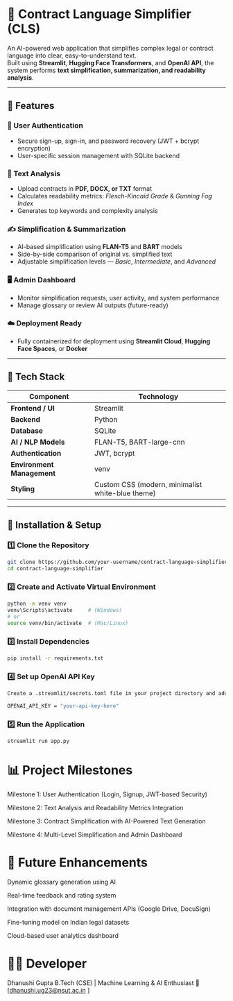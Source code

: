 # 📄 Contract Language Simplifier (CLS)

An AI-powered web application that simplifies complex legal or contract language into clear, easy-to-understand text.  
Built using **Streamlit**, **Hugging Face Transformers**, and **OpenAI API**, the system performs **text simplification, summarization, and readability analysis**.

---

## 🚀 Features

### 🔐 User Authentication
- Secure sign-up, sign-in, and password recovery (JWT + bcrypt encryption)
- User-specific session management with SQLite backend

### 🧠 Text Analysis
- Upload contracts in **PDF, DOCX, or TXT** format
- Calculates readability metrics: *Flesch-Kincaid Grade* & *Gunning Fog Index*
- Generates top keywords and complexity analysis

### ✍️ Simplification & Summarization
- AI-based simplification using **FLAN-T5** and **BART** models
- Side-by-side comparison of original vs. simplified text
- Adjustable simplification levels — *Basic*, *Intermediate*, and *Advanced*

### 🖥️ Admin Dashboard
- Monitor simplification requests, user activity, and system performance
- Manage glossary or review AI outputs (future-ready)

### ☁️ Deployment Ready
- Fully containerized for deployment using **Streamlit Cloud**, **Hugging Face Spaces**, or **Docker**

---

## 🧩 Tech Stack

| Component | Technology |
|------------|-------------|
| **Frontend / UI** | Streamlit |
| **Backend** | Python |
| **Database** | SQLite |
| **AI / NLP Models** | FLAN-T5, BART-large-cnn |
| **Authentication** | JWT, bcrypt |
| **Environment Management** | venv |
| **Styling** | Custom CSS (modern, minimalist white-blue theme) |

---

## 🧰 Installation & Setup

### 1️⃣ Clone the Repository
```bash
git clone https://github.com/your-username/contract-language-simplifier.git
cd contract-language-simplifier
```
### 2️⃣ Create and Activate Virtual Environment
```bash
python -m venv venv
venv\Scripts\activate     # (Windows)
# or
source venv/bin/activate  # (Mac/Linux)

```
### 3️⃣ Install Dependencies
```bash 
pip install -r requirements.txt

```
### 4️⃣ Set up OpenAI API Key
```bash 
Create a .streamlit/secrets.toml file in your project directory and add the following:

OPENAI_API_KEY = "your-api-key-here"
```
### 5️⃣ Run the Application
```bash 
streamlit run app.py

```
# 📊 Project Milestones

Milestone 1: User Authentication (Login, Signup, JWT-based Security)

Milestone 2: Text Analysis and Readability Metrics Integration

Milestone 3: Contract Simplification with AI-Powered Text Generation

Milestone 4: Multi-Level Simplification and Admin Dashboard


# 🔮 Future Enhancements

Dynamic glossary generation using AI

Real-time feedback and rating system

Integration with document management APIs (Google Drive, DocuSign)

Fine-tuning model on Indian legal datasets

Cloud-based user analytics dashboard

# 👩‍💻 Developer

Dhanushi Gupta
B.Tech (CSE) | Machine Learning & AI Enthusiast
📧 [dhanushi.ug23@nsut.ac.in
]
